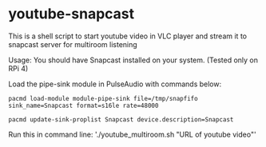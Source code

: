 # youtube-snapcast
This is a shell script to start youtube video in VLC player and stream it to snapcast server for multiroom listening

Usage:
You should have Snapcast installed on your system. (Tested only on RPi 4)


Load the pipe-sink module in PulseAudio with commands below:

`pacmd load-module module-pipe-sink file=/tmp/snapfifo sink_name=Snapcast format=s16le rate=48000`

`pacmd update-sink-proplist Snapcast device.description=Snapcast`



Run this in command line: 
'./youtube_multiroom.sh "URL of youtube video"'
